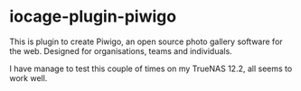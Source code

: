 # iocage-plugin-piwigo

This is plugin to create Piwigo, an open source photo gallery software for the web. Designed for organisations, teams and individuals.

I have manage to test this couple of times on my TrueNAS 12.2, all seems to work well.
